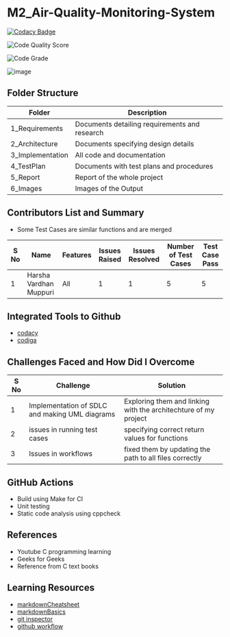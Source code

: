 # M2_Air-Quality-Monitoring-System


[![Codacy Badge](https://app.codacy.com/project/badge/Grade/abb882a618364445a26bb5c6d3ab3d04)](https://www.codacy.com/gh/HarshavardhanMuppuri/M2_Air-Quality-Monitoring-System/dashboard?utm_source=github.com&amp;utm_medium=referral&amp;utm_content=HarshavardhanMuppuri/M2_Air-Quality-Monitoring-System&amp;utm_campaign=Badge_Grade)



![Code Quality Score](https://api.codiga.io/project/33093/score/svg)


![Code Grade](https://api.codiga.io/project/33093/status/svg)



![image](https://user-images.githubusercontent.com/101695762/164881068-8620911b-2073-4f7f-9f0a-d7c193b937f8.png)



## Folder Structure

| Folder | Description |
| ------ | ----------- |
| 1_Requirements | Documents detailing requirements and research |
| 2_Architecture |	Documents specifying design details |
| 3_Implementation	| All code and documentation |
| 4_TestPlan |	Documents with test plans and procedures |
| 5_Report |	Report of the whole project |
| 6_Images | Images of the Output |

## Contributors List and Summary 

* Some Test Cases are similar functions and are merged

| S No | Name | Features | Issues Raised | Issues Resolved | Number of Test Cases | Test Case Pass |
| ---- | ---- | -------- | ------------- | --------------- | -------------------- | -------------- |
| 1 | Harsha Vardhan Muppuri | All | 1 | 1 | 5 | 5 | 

## Integrated Tools to Github

- [codacy](https://app.codacy.com/organizations)
- [codiga](https://app.codiga.io)

## Challenges Faced and How Did I Overcome

| S No |	Challenge | Solution |
| ------ | ----------- | --------- |
| 1 | Implementation of SDLC and making UML diagrams |	Exploring them and linking with the architechture of my project |
| 2 |	issues in running test cases | specifying correct return values for functions |
| 3 |	Issues in workflows |	fixed them by updating the path to all files correctly |

## GitHub Actions

- Build using Make for CI
- Unit testing 
- Static code analysis using cppcheck


## References

* Youtube C programming learning 
* Geeks for Geeks 
* Reference from C text books

## Learning Resources

- [markdownCheatsheet](https://github.com/adam-p/markdown-here/wiki/Markdown-Cheatsheet)
- [markdownBasics](https://docs.github.com/en/get-started/writing-on-github/getting-started-with-writing-and-formatting-on-github/basic-writing-and-formatting-syntax)
- [git inspector](https://github.com/ejwa/gitinspector)
- [github workflow](https://docs.github.com/en/actions/learn-github-action)

